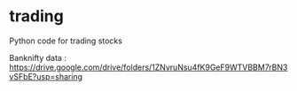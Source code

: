 # trading
Python code for trading stocks

Banknifty data : https://drive.google.com/drive/folders/1ZNvruNsu4fK9GeF9WTVBBM7rBN3vSFbE?usp=sharing
